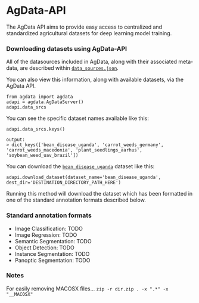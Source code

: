 # AgData-API
The AgData API aims to provide easy access to centralized and standardized agricultural datasets for deep learning model training.

### Downloading datasets using AgData-API
All of the datasources included in AgData, along with their associated meta-data, are described within [`data_sources.json`](/src/assets/data_sources.json). 

You can also view this information, along with available datasets, via the AgData API.

```
from agdata import agdata
adapi = agdata.AgDataServer()
adapi.data_srcs
```

You can see the specific dataset names available like this:

```
adapi.data_srcs.keys()
```

```
output:
> dict_keys(['bean_disease_uganda', 'carrot_weeds_germany', 'carrot_weeds_macedonia', 'plant_seedlings_aarhus', 'soybean_weed_uav_brazil'])
```

You can download the [`bean_disease_uganda`](https://github.com/AI-Lab-Makerere/ibean/) dataset like this:

```
adapi.download_dataset(dataset_name='bean_disease_uganda', dest_dir='DESTINATION_DIRECTORY_PATH_HERE')
```

Running this method will download the dataset which has been formatted in one of the standard annotation formats described below.

### Standard annotation formats

- Image Classification: TODO
- Image Regression: TODO
- Semantic Segmentation: TODO
- Object Detection: TODO
- Instance Segmentation: TODO
- Panoptic Segmentation: TODO

### Notes
For easily removing MACOSX files...
`zip -r dir.zip . -x ".*" -x "__MACOSX"`
